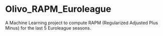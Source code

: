 # Olivo_RAPM_Euroleague
A Machine Learning project to compute RAPM (Regularized Adjusted Plus Minus) for the last 5 Euroleague seasons.
